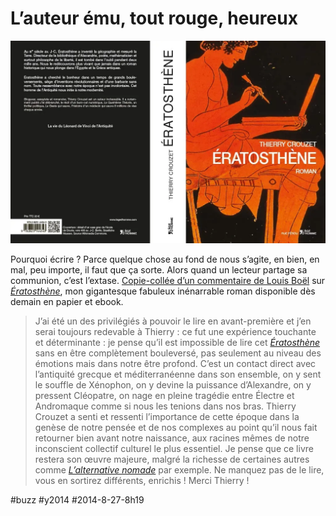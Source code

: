 # L’auteur ému, tout rouge, heureux

![](_i/beta-planche-2.webp)

Pourquoi écrire ? Parce quelque chose au fond de nous s’agite, en bien, en mal, peu importe, il faut que ça sorte. Alors quand un lecteur partage sa communion, c’est l’extase. [Copie-collée d’un commentaire de Louis Boël](la-vie-dauteur-a-la-veille-de-la-rentree/#comment-1560127925.md) sur *[Ératosthène](../../page/eratosthene)*, mon gigantesque fabuleux inénarrable roman disponible dès demain en papier et ebook.

> J’ai été un des privilégiés à pouvoir le lire en avant-première et j’en serai toujours redevable à Thierry : ce fut une expérience touchante et déterminante : je pense qu’il est impossible de lire cet *[Ératosthène](../../page/eratosthene)* sans en être complètement bouleversé, pas seulement au niveau des émotions mais dans notre être profond. C’est un contact direct avec l’antiquité grecque et méditerranéenne dans son ensemble, on y sent le souffle de Xénophon, on y devine la puissance d’Alexandre, on y pressent Cléopatre, on nage en pleine tragédie entre Électre et Andromaque comme si nous les tenions dans nos bras. Thierry Crouzet a senti et ressenti l’importance de cette époque dans la genèse de notre pensée et de nos complexes au point qu’il nous fait retourner bien avant notre naissance, aux racines mêmes de notre inconscient collectif culturel le plus essentiel. Je pense que ce livre restera son œuvre majeure, malgré la richesse de certaines autres comme *[L’alternative nomade](../../books/alternative-nomade.md)* par exemple. Ne manquez pas de le lire, vous en sortirez différents, enrichis ! Merci Thierry !



#buzz #y2014 #2014-8-27-8h19
